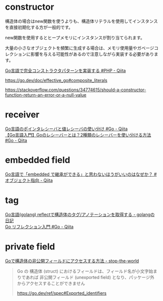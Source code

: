 
# constructor

構造体の場合はnew関数を使うよりも、構造体リテラルを使用してインスタンスを直接初期化する方が一般的です。

new関数を使用するとヒープメモリにインスタンスが割り当てられます。

大量の小さなオブジェクトを頻繁に生成する場合は、メモリ使用量やガベージコレクションに影響を与える可能性があるので注意しながら実装する必要があります。

[Go言語で完全コンストラクタパターンを実装する #PHP - Qiita](https://qiita.com/kbys-fumi/items/669db4385c3e8471088a)

https://go.dev/doc/effective_go#composite_literals

https://stackoverflow.com/questions/34774615/should-a-constructor-function-return-an-error-or-a-null-value


# receiver

[Go言語のポインタレシーバと値レシーバの使い分け #Go - Qiita](https://qiita.com/atsutama/items/32a3961e1e74e20bcb14)    
[【Go言語入門】Goのレシーバーとは？2種類のレシーバーを使い分ける方法 #Go - Qiita](https://qiita.com/ryo_manba/items/c567858befd04602e3ec)


# embedded field

[Go言語で「embedded で継承ができる」と思わないほうがいいのはなぜか？ #オブジェクト指向 - Qiita](https://qiita.com/Maki-Daisuke/items/511b8989e528f7c70f80)  


# tag

[Go言語(golang) reflectで構造体のタグ/アノテーションを取得する - golangの日記](https://golang.hateblo.jp/entry/2018/11/10/084500)  
[Go リフレクション入門 #Go - Qiita](https://qiita.com/s9i/items/b835634d84bba5574d0a#%E3%82%BF%E3%82%B0%E6%83%85%E5%A0%B1%E3%81%AE%E5%8F%96%E5%BE%97)  


# private field

[Goで構造体の非公開フィールドにアクセスする方法 - stop-the-world](https://stop-the-world.hatenablog.com/entry/2019/12/31/214058)  

> Go の 構造体 (struct) におけるフィールドは、フィールド名が小文字始まりであれば 非公開フィールド (unexported field) となり、パッケージ外からアクセスすることができません
>
> https://go.dev/ref/spec#Exported_identifiers



